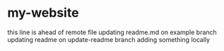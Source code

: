 # my-website
this line is ahead of remote file
updating readme.md on example branch
updating readme on update-readme branch
adding something locally
